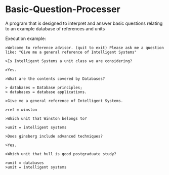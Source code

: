 # Basic-Question-Processer
A program that is designed to interpret and answer basic questions relating to an example database of references and units


Execution example:

	>Welcome to reference advisor. (quit to exit) Please ask me a question like: "Give me a general reference of Intelligent Systems"
	
	>Is Intelligent Systems a unit class we are considering?
	
	>Yes.
	
	>What are the contents covered by Databases?
	
	> databases = Database principles;
	> databases = database applications.
	
	>Give me a general reference of Intelligent Systems.
	
	>ref = winston
	
	>Which unit that Winston belongs to?
	
	>unit = intelligent systems
	
	>Does ginsberg include advanced techniques?
	
	>Yes.
	
	>Which unit that hull is good postgraduate study?
	
	>unit = databases
	>unit = intelligent systems
